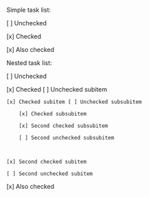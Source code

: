 ﻿Simple task list\:

[ ]	Unchecked

[x]	Checked

[x]	Also checked


Nested task list\:

[ ]	Unchecked

[x]	Checked [ ]	Unchecked subitem
	
	[x]	Checked subitem [ ]	Unchecked subsubitem
		
		[x]	Checked subsubitem
		
		[x]	Second checked subsubitem
		
		[ ]	Second unchecked subsubitem
		
		
	
	[x]	Second checked subitem
	
	[ ]	Second unchecked subitem
	
	

[x]	Also checked


